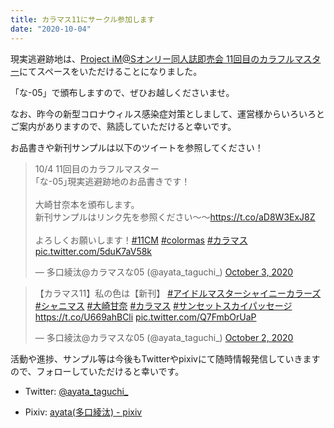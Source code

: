 ```yaml
---
title: カラマス11にサークル参加します
date: "2020-10-04"
---
```


現実逃避跡地は、[Project iM@Sオンリー同人誌即売会 11回目のカラフルマスター](https://colormas.net/)にてスペースをいただけることになりました。

「な-05」で頒布しますので、ぜひお越しくださいませ。

なお、昨今の新型コロナウィルス感染症対策としまして、運営様からいろいろとご案内がありますので、熟読していただけると幸いです。

お品書きや新刊サンプルは以下のツイートを参照してください！

<blockquote class="twitter-tweet"><p lang="ja" dir="ltr">10/4 11回目のカラフルマスター<br>｢な-05｣現実逃避跡地のお品書きです！<br><br>大崎甘奈本を頒布します。<br>新刊サンプルはリンク先を参照ください～～<a href="https://t.co/aD8W3ExJ8Z">https://t.co/aD8W3ExJ8Z</a><br><br>よろしくお願いします！<a href="https://twitter.com/hashtag/11CM?src=hash&amp;ref_src=twsrc%5Etfw">#11CM</a> <a href="https://twitter.com/hashtag/colormas?src=hash&amp;ref_src=twsrc%5Etfw">#colormas</a> <a href="https://twitter.com/hashtag/%E3%82%AB%E3%83%A9%E3%83%9E%E3%82%B9?src=hash&amp;ref_src=twsrc%5Etfw">#カラマス</a> <a href="https://t.co/5duK7aV58k">pic.twitter.com/5duK7aV58k</a></p>&mdash; 多口綾汰@カラマスな05 (@ayata_taguchi_) <a href="https://twitter.com/ayata_taguchi_/status/1312248814049218560?ref_src=twsrc%5Etfw">October 3, 2020</a></blockquote> <script async src="https://platform.twitter.com/widgets.js" charset="utf-8"></script>

<blockquote class="twitter-tweet"><p lang="ja" dir="ltr">【カラマス11】私の色は【新刊】 <a href="https://twitter.com/hashtag/%E3%82%A2%E3%82%A4%E3%83%89%E3%83%AB%E3%83%9E%E3%82%B9%E3%82%BF%E3%83%BC%E3%82%B7%E3%83%A3%E3%82%A4%E3%83%8B%E3%83%BC%E3%82%AB%E3%83%A9%E3%83%BC%E3%82%BA?src=hash&amp;ref_src=twsrc%5Etfw">#アイドルマスターシャイニーカラーズ</a> <a href="https://twitter.com/hashtag/%E3%82%B7%E3%83%A3%E3%83%8B%E3%83%9E%E3%82%B9?src=hash&amp;ref_src=twsrc%5Etfw">#シャニマス</a> <a href="https://twitter.com/hashtag/%E5%A4%A7%E5%B4%8E%E7%94%98%E5%A5%88?src=hash&amp;ref_src=twsrc%5Etfw">#大崎甘奈</a> <a href="https://twitter.com/hashtag/%E3%82%AB%E3%83%A9%E3%83%9E%E3%82%B9?src=hash&amp;ref_src=twsrc%5Etfw">#カラマス</a> <a href="https://twitter.com/hashtag/%E3%82%B5%E3%83%B3%E3%82%BB%E3%83%83%E3%83%88%E3%82%B9%E3%82%AB%E3%82%A4%E3%83%91%E3%83%83%E3%82%BB%E3%83%BC%E3%82%B8?src=hash&amp;ref_src=twsrc%5Etfw">#サンセットスカイパッセージ</a> <a href="https://t.co/U669ahBCli">https://t.co/U669ahBCli</a> <a href="https://t.co/Q7FmbOrUaP">pic.twitter.com/Q7FmbOrUaP</a></p>&mdash; 多口綾汰@カラマスな05 (@ayata_taguchi_) <a href="https://twitter.com/ayata_taguchi_/status/1312095671453847553?ref_src=twsrc%5Etfw">October 2, 2020</a></blockquote> <script async src="https://platform.twitter.com/widgets.js" charset="utf-8"></script>

活動や進捗、サンプル等は今後もTwitterやpixivにて随時情報発信していきますので、フォローしていただけると幸いです。

* Twitter: [@ayata\_taguchi\_](https://twitter.com/ayata_taguchi_)

* Pixiv: [ayata\(多口綾汰\) \- pixiv](https://pixiv.net/member.php?id=2457129)
